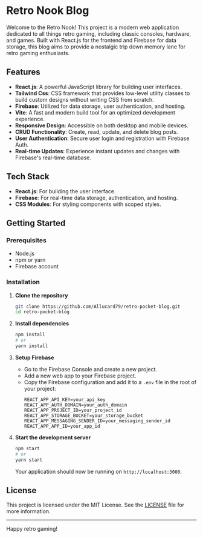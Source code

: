 # Retro Nook Blog

Welcome to the Retro Nook! This project is a modern web application dedicated to all things retro gaming, including classic consoles, hardware, and games. Built with React.js for the frontend and Firebase for data storage, this blog aims to provide a nostalgic trip down memory lane for retro gaming enthusiasts.

## Features

- **React.js**: A powerful JavaScript library for building user interfaces.
- **Tailwind Css**: CSS framework that provides low-level utility classes to build custom designs without writing CSS from scratch.
- **Firebase**: Utilized for data storage, user authentication, and hosting.
- **Vite**: A fast and modern build tool for an optimized development experience.
- **Responsive Design**: Accessible on both desktop and mobile devices.
- **CRUD Functionality**: Create, read, update, and delete blog posts.
- **User Authentication**: Secure user login and registration with Firebase Auth.
- **Real-time Updates**: Experience instant updates and changes with Firebase's real-time database.

## Tech Stack

- **React.js**: For building the user interface.
- **Firebase**: For real-time data storage, authentication, and hosting.
- **CSS Modules**: For styling components with scoped styles.

## Getting Started

### Prerequisites

- Node.js
- npm or yarn
- Firebase account

### Installation

1. **Clone the repository**

   ```sh
   git clone https://github.com/Allucard79/retro-pocket-blog.git
   cd retro-pocket-blog
   ```

2. **Install dependencies**

   ```sh
   npm install
   # or
   yarn install
   ```

3. **Setup Firebase**

   - Go to the Firebase Console and create a new project.
   - Add a new web app to your Firebase project.
   - Copy the Firebase configuration and add it to a `.env` file in the root of your project:
     ```
     REACT_APP_API_KEY=your_api_key
     REACT_APP_AUTH_DOMAIN=your_auth_domain
     REACT_APP_PROJECT_ID=your_project_id
     REACT_APP_STORAGE_BUCKET=your_storage_bucket
     REACT_APP_MESSAGING_SENDER_ID=your_messaging_sender_id
     REACT_APP_APP_ID=your_app_id
     ```

4. **Start the development server**

   ```sh
   npm start
   # or
   yarn start
   ```

   Your application should now be running on `http://localhost:3000`.

## License

This project is licensed under the MIT License. See the [LICENSE](LICENSE) file for more information.

---

Happy retro gaming!
